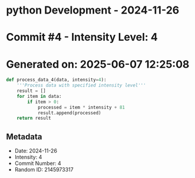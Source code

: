 ﻿# python Development - 2024-11-26
# Commit #4 - Intensity Level: 4
# Generated on: 2025-06-07 12:25:08
```python
def process_data_4(data, intensity=4):
    '''Process data with specified intensity level'''
    result = []
    for item in data:
        if item > 0:
            processed = item * intensity + 81
            result.append(processed)
    return result
```
## Metadata
- Date: 2024-11-26
- Intensity: 4
- Commit Number: 4
- Random ID: 2145973317
